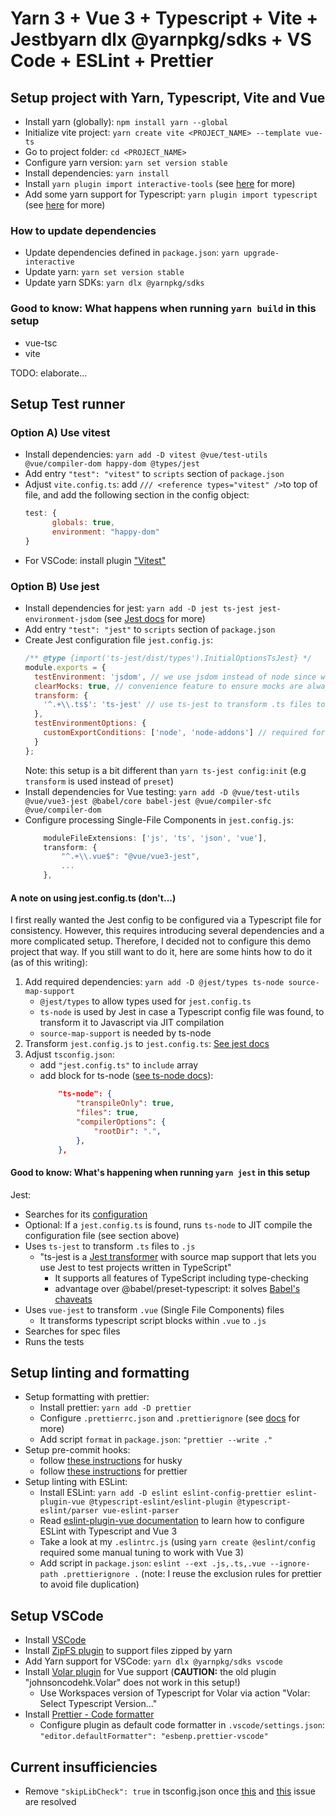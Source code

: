 # Yarn 3 + Vue 3 + Typescript + Vite + Jestbyarn dlx @yarnpkg/sdks + VS Code + ESLint + Prettier

## Setup project with Yarn, Typescript, Vite and Vue

- Install yarn (globally): `npm install yarn --global`
- Initialize vite project: `yarn create vite <PROJECT_NAME> --template vue-ts`
- Go to project folder: `cd <PROJECT_NAME>`
- Configure yarn version: `yarn set version stable`
- Install dependencies: `yarn install`
- Install `yarn plugin import interactive-tools` (see [here](https://yarnpkg.com/api/modules/plugin_interactive_tools.html) for more)
- Add some yarn support for Typescript: `yarn plugin import typescript` (see [here](https://yarnpkg.com/api/modules/plugin_typescript.html) for more)

### How to update dependencies

- Update dependencies defined in `package.json`: `yarn upgrade-interactive`
- Update yarn: `yarn set version stable`
- Update yarn SDKs: `yarn dlx @yarnpkg/sdks`

### Good to know: What happens when running `yarn build` in this setup

- vue-tsc
- vite

TODO: elaborate...

## Setup Test runner

### Option A) Use vitest

- Install dependencies: `yarn add -D vitest @vue/test-utils @vue/compiler-dom happy-dom @types/jest`
- Add entry `"test": "vitest"` to `scripts` section of `package.json`
- Adjust `vite.config.ts`: add `/// <reference types="vitest" />`to top of file, and add the following section in the config object:
  ```js
  test: {
        globals: true,
        environment: "happy-dom"
  }
  ```
- For VSCode: install plugin ["Vitest"](https://marketplace.visualstudio.com/items?itemName=ZixuanChen.vitest-explorer)

### Option B) Use jest

- Install dependencies for jest: `yarn add -D jest ts-jest jest-environment-jsdom` (see [Jest docs](https://jestjs.io/docs/getting-started#using-typescript-via-ts-jest) for more)
- Add entry `"test": "jest"` to `scripts` section of `package.json`
- Create Jest configuration file `jest.config.js`:
  ```js
  /** @type {import('ts-jest/dist/types').InitialOptionsTsJest} */
  module.exports = {
    testEnvironment: 'jsdom', // we use jsdom instead of node since we test DOM stuff
    clearMocks: true, // convenience feature to ensure mocks are always cleared after each test
    transform: {
      '^.+\\.ts$': 'ts-jest' // use ts-jest to transform .ts files to .js
    },
    testEnvironmentOptions: {
      customExportConditions: ['node', 'node-addons'] // required for jest-environment-jsdom
    }
  };
  ```
  Note: this setup is a bit different than `yarn ts-jest config:init` (e.g `transform` is used instead of `preset`)
- Install dependencies for Vue testing: `yarn add -D @vue/test-utils @vue/vue3-jest @babel/core babel-jest @vue/compiler-sfc @vue/compiler-dom`
- Configure processing Single-File Components in `jest.config.js`:
  ```js
      moduleFileExtensions: ['js', 'ts', 'json', 'vue'],
      transform: {
          "^.+\\.vue$": "@vue/vue3-jest",
          ...
      },
  ```

#### A note on using jest.config.ts (don't...)

I first really wanted the Jest config to be configured via a Typescript file for consistency.
However, this requires introducing several dependencies and a more complicated setup.
Therefore, I decided not to configure this demo project that way.
If you still want to do it, here are some hints how to do it (as of this writing):

1. Add required dependencies: `yarn add -D @jest/types ts-node source-map-support`
   - `@jest/types` to allow types used for `jest.config.ts`
   - `ts-node` is used by Jest in case a Typescript config file was found, to transform it to Javascript via JIT compilation
   - `source-map-support` is needed by ts-node
2. Transform `jest.config.js` to `jest.config.ts`: [See jest docs](https://jestjs.io/docs/configuration)
3. Adjust `tsconfig.json`:
   - add `"jest.config.ts"` to `include` array
   - add block for ts-node ([see ts-node docs](https://github.com/TypeStrong/ts-node#via-tsconfigjson-recommended)):
     ```json
         "ts-node": {
             "transpileOnly": true,
             "files": true,
             "compilerOptions": {
                 "rootDir": ".",
             },
         },
     ```

#### Good to know: What's happening when running `yarn jest` in this setup

Jest:

- Searches for its [configuration](https://jestjs.io/docs/configuration)
- Optional: If a `jest.config.ts` is found, runs `ts-node` to JIT compile the configuration file (see section above)
- Uses `ts-jest` to transform `.ts` files to `.js`
  - "ts-jest is a [Jest transformer](https://jestjs.io/docs/code-transformation) with source map support that lets you use Jest to test projects written in TypeScript"
    - It supports all features of TypeScript including type-checking
    - advantage over @babel/preset-typescript: it solves [Babel's chaveats](https://devblogs.microsoft.com/typescript/typescript-and-babel-7/#caveats)
- Uses `vue-jest` to transform `.vue` (Single File Components) files
  - It transforms typescript script blocks within `.vue` to `.js`
- Searches for spec files
- Runs the tests

## Setup linting and formatting

- Setup formatting with prettier:
  - Install prettier: `yarn add -D prettier`
  - Configure `.prettierrc.json` and `.prettierignore` (see [docs](https://prettier.io/docs/en/install.html) for more)
  - Add script `format` in `package.json`: `"prettier --write ."`
- Setup pre-commit hooks:
  - follow [these instructions](https://typicode.github.io/husky/#/?id=yarn-2) for husky
  - follow [these instructions](https://prettier.io/docs/en/install.html#git-hooks) for prettier
- Setup linting with ESLint:
  - Install ESLint: `yarn add -D eslint eslint-config-prettier eslint-plugin-vue @typescript-eslint/eslint-plugin @typescript-eslint/parser vue-eslint-parser`
  - Read [eslint-plugin-vue documentation](https://eslint.vuejs.org/user-guide/#installation) to learn how to configure ESLint with Typescript and Vue 3
  - Take a look at my `.eslintrc.js` (using `yarn create @eslint/config` required some manual tuning to work with Vue 3)
  - Add script in `package.json`: `eslint --ext .js,.ts,.vue --ignore-path .prettierignore .` (note: I reuse the exclusion rules for prettier to avoid file duplication)

## Setup VSCode

- Install [VSCode](https://code.visualstudio.com/)
- Install [ZipFS plugin](https://marketplace.visualstudio.com/items?itemName=arcanis.vscode-zipfs) to support files zipped by yarn
- Add Yarn support for VSCode: `yarn dlx @yarnpkg/sdks vscode`
- Install [Volar plugin](https://marketplace.visualstudio.com/items?itemName=Vue.volar) for Vue support (**CAUTION:** the old plugin "johnsoncodehk.Volar" does not work in this setup!)
  - Use Workspaces version of Typescript for Volar via action "Volar: Select Typescript Version..."
- Install [Prettier - Code formatter](https://marketplace.visualstudio.com/items?itemName=esbenp.prettier-vscode)
  - Configure plugin as default code formatter in `.vscode/settings.json`: `"editor.defaultFormatter": "esbenp.prettier-vscode"`

## Current insufficiencies

- Remove `"skipLibCheck": true` in tsconfig.json once [this](https://github.com/johnsoncodehk/volar/issues/1114) and [this](https://github.com/vuejs/core/issues/1228) issue are resolved
